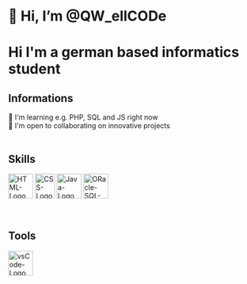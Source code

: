# 👋 Hi, I’m @QW_ellCODe

<!---
QWellCOD/QWellCOD is a ✨ special ✨ repository because its `README.md` (this file) appears on your GitHub profile.
You can click the Preview link to take a look at your changes.
--->

<h1>Hi I'm a german based informatics student</h1>

<h2> Informations <br> </h2>
<!--🌍 I'm based in Germany<br> 
✉️ You can contact me at contact@lukasbuck.com <br> -->
🧠 I'm learning e.g. PHP, SQL and JS right now<br>
🤝 I'm open to collaborating on innovative projects<br>
<br>
<h2>Skills</h2>

<a href="https://de.wikipedia.org/wiki/HTML5"><img alt="HTML-Logo" src="https://upload.wikimedia.org/wikipedia/commons/thumb/6/61/HTML5_logo_and_wordmark.svg/1024px-HTML5_logo_and_wordmark.svg.png" width="50" 
     height="50" ><a>
<a href="https://de.wikipedia.org/wiki/Cascading_Style_Sheets"><img alt="CSS-Logo" src="https://upload.wikimedia.org/wikipedia/commons/thumb/d/d5/CSS3_logo_and_wordmark.svg/800px-CSS3_logo_and_wordmark.svg.png" width="40" 
     height="50" ><a>
<a href="https://www.java.com/"><img alt="Java-Logo" src="http://pluspng.com/img-png/java-png-java-icon-1600.png" width="50" height="50" ><a>
<a href="https://www.oracle.com/de/database/technologies/appdev/sql.html"><img alt="ORacle-SQL-Logo" src="https://vectorified.com/images/oracle-icon-18.png" width="50" height="50" ><a>

<br>
<h2>Tools</h2>

<a href="#" ><img alt="vsCode-Logo" src="https://toppng.com/uploads/preview/vscode-visual-studio-code-11562929010rwlaaoeohl.png" width="50" height="50" ><a>


<!--
     <h2>Socials<br></h2>
<a href="https://www.linkedin.com/in/lukas-buck-664384237/"><img alt="LinkedIn" src="Linkedin-logo-on-transparent-Background-PNG--removebg-preview_1.png" width="50" 
     height="50" ><a>
<a href="https://twitter.com/Lukas_Buck1"><img alt="Twitter" src="https://www.freepnglogos.com/uploads/twitter-logo-png/twitter-logo-vector-png-clipart-1.png" width="50" 
     height="50" ><a>
Bild

-->
